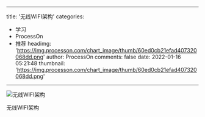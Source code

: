 
---
title: '无线WIFI架构'
categories: 
 - 学习
 - ProcessOn
 - 推荐
headimg: 'https://img.processon.com/chart_image/thumb/60ed0cb21efad407320068dd.png'
author: ProcessOn
comments: false
date: 2022-01-16 05:21:48
thumbnail: 'https://img.processon.com/chart_image/thumb/60ed0cb21efad407320068dd.png'
---

<div>   
<img class="thumb" alt="无线WIFI架构" src="https://img.processon.com/chart_image/thumb/60ed0cb21efad407320068dd.png" referrerpolicy="no-referrer">
<p>无线WIFI架构</p>  
</div>
            